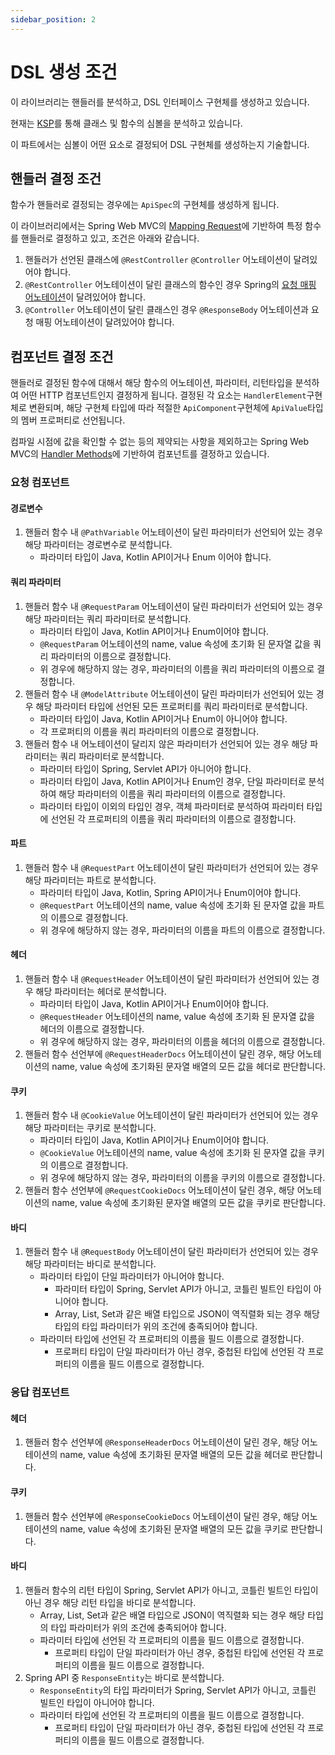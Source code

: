 ```yaml
---
sidebar_position: 2
---
```


# DSL 생성 조건

이 라이브러리는 핸들러를 분석하고, DSL 인터페이스 구현체를 생성하고 있습니다.

현재는 [KSP](https://kotlinlang.org/docs/ksp-overview.html)를 통해 클래스 및 함수의 심볼을 분석하고 있습니다.

이 파트에서는 심볼이 어떤 요소로 결정되어 DSL 구현체를 생성하는지 기술합니다.

## 핸들러 결정 조건

함수가 핸들러로 결정되는 경우에는 `ApiSpec`의 구현체를 생성하게 됩니다.
 
이 라이브러리에서는 Spring Web MVC의 [Mapping Request](https://docs.spring.io/spring-framework/reference/web/webmvc/mvc-controller/ann-requestmapping.html)에 기반하여 특정 함수를 핸들러로 결정하고 있고, 조건은 아래와 같습니다.

1. 핸들러가 선언된 클래스에 `@RestController` `@Controller` 어노테이션이 달려있어야 합니다.
2. `@RestController` 어노테이션이 달린 클래스의 함수인 경우 Spring의 [요청 매핑 어노테이션](https://docs.spring.io/spring-framework/reference/web/webmvc/mvc-controller/ann-requestmapping.html#mvc-ann-requestmapping-annotation)이 달려있어야 합니다.
3. `@Controller` 어노테이션이 달린 클래스인 경우 `@ResponseBody` 어노테이션과 요청 매핑 어노테이션이 달려있어야 합니다.

## 컴포넌트 결정 조건

핸들러로 결정된 함수에 대해서 해당 함수의 어노테이션, 파라미터, 리턴타입을 분석하여 어떤 HTTP 컴포넌트인지 결정하게 됩니다.
결정된 각 요소는 `HandlerElement`구현체로 변환되며, 
해당 구현체 타입에 따라 적절한 `ApiComponent`구현체에 `ApiValue`타입의 멤버 프로퍼티로 선언됩니다.

컴파일 시점에 값을 확인할 수 없는 등의 제약되는 사항을 제외하고는 
Spring Web MVC의 [Handler Methods](https://docs.spring.io/spring-framework/reference/web/webmvc/mvc-controller/ann-methods.html)에 기반하여 컴포넌트를 결정하고 있습니다.

### 요청 컴포넌트

#### 경로변수
1. 핸들러 함수 내 `@PathVariable` 어노테이션이 달린 파라미터가 선언되어 있는 경우 해당 파라미터는 경로변수로 분석합니다.
   - 파라미터 타입이 Java, Kotlin API이거나 Enum 이어야 합니다.

#### 쿼리 파라미터
1. 핸들러 함수 내 `@RequestParam` 어노테이션이 달린 파라미터가 선언되어 있는 경우 해당 파라미터는 쿼리 파라미터로 분석합니다.
   - 파라미터 타입이 Java, Kotlin API이거나 Enum이어야 합니다.
   - `@RequestParam` 어노테이션의 name, value 속성에 초기화 된 문자열 값을 쿼리 파라미터의 이름으로 결정합니다.
   - 위 경우에 해당하지 않는 경우, 파라미터의 이름을 쿼리 파라미터의 이름으로 결정합니다.
2. 핸들러 함수 내 `@ModelAttribute` 어노테이션이 달린 파라미터가 선언되어 있는 경우 해당 파라미터 타입에 선언된 모든 프로퍼티를 쿼리 파라미터로 분석합니다.
    - 파라미터 타입이 Java, Kotlin API이거나 Enum이 아니어야 합니다.
    - 각 프로퍼티의 이름을 쿼리 파라미터의 이름으로 결정합니다.
3. 핸들러 함수 내 어노테이션이 달리지 않은 파라미터가 선언되어 있는 경우 해당 파라미터는 쿼리 파라미터로 분석합니다.
   - 파라미터 타입이 Spring, Servlet API가 아니어야 합니다.
   - 파라미터 타입이 Java, Kotlin API이거나 Enum인 경우, 단일 파라미터로 분석하여 해당 파라미터의 이름을 쿼리 파라미터의 이름으로 결정합니다. 
   - 파라미터 타입이 이외의 타입인 경우, 객체 파라미터로 분석하여 파라미터 타입에 선언된 각 프로퍼티의 이름을 쿼리 파라미터의 이름으로 결정합니다.

#### 파트
1. 핸들러 함수 내 `@RequestPart` 어노테이션이 달린 파라미터가 선언되어 있는 경우 해당 파라미터는 파트로 분석합니다.
   - 파라미터 타입이 Java, Kotlin, Spring API이거나 Enum이어야 합니다.
   - `@RequestPart` 어노테이션의 name, value 속성에 초기화 된 문자열 값을 파트의 이름으로 결정합니다.
   - 위 경우에 해당하지 않는 경우, 파라미터의 이름을 파트의 이름으로 결정합니다.

#### 헤더
1. 핸들러 함수 내 `@RequestHeader` 어노테이션이 달린 파라미터가 선언되어 있는 경우 해당 파라미터는 헤더로 분석합니다.
   - 파라미터 타입이 Java, Kotlin API이거나 Enum이어야 합니다. 
   - `@RequestHeader` 어노테이션의 name, value 속성에 초기화 된 문자열 값을 헤더의 이름으로 결정합니다.
   - 위 경우에 해당하지 않는 경우, 파라미터의 이름을 헤더의 이름으로 결정합니다.
2. 핸들러 함수 선언부에 `@RequestHeaderDocs` 어노테이션이 달린 경우, 해당 어노테이션의 name, value 속성에 초기화된 문자열 배열의 모든 값을 헤더로 판단합니다.

#### 쿠키
1. 핸들러 함수 내 `@CookieValue` 어노테이션이 달린 파라미터가 선언되어 있는 경우 해당 파라미터는 쿠키로 분석합니다.
   - 파라미터 타입이 Java, Kotlin API이거나 Enum이어야 합니다.
   - `@CookieValue` 어노테이션의 name, value 속성에 초기화 된 문자열 값을 쿠키의 이름으로 결정합니다.
   - 위 경우에 해당하지 않는 경우, 파라미터의 이름을 쿠키의 이름으로 결정합니다.
2. 핸들러 함수 선언부에 `@RequestCookieDocs` 어노테이션이 달린 경우, 해당 어노테이션의 name, value 속성에 초기화된 문자열 배열의 모든 값을 쿠키로 판단합니다.

#### 바디
1. 핸들러 함수 내 `@RequestBody` 어노테이션이 달린 파라미터가 선언되어 있는 경우 해당 파라미터는 바디로 분석합니다.
   - 파라미터 타입이 단일 파라미터가 아니어야 함니다.
     - 파라미터 타입이 Spring, Servlet API가 아니고, 코틀린 빌트인 타입이 아니어야 합니다.
     - Array, List, Set과 같은 배열 타입으로 JSON이 역직렬화 되는 경우 해당 타입의 타입 파라미터가 위의 조건에 충족되어야 합니다.
   - 파라미터 타입에 선언된 각 프로퍼티의 이름을 필드 이름으로 결정합니다.
     - 프로퍼티 타입이 단일 파라미터가 아닌 경우, 중첩된 타입에 선언된 각 프로퍼티의 이름을 필드 이름으로 결정합니다.

### 응답 컴포넌트

#### 헤더
1. 핸들러 함수 선언부에 `@ResponseHeaderDocs` 어노테이션이 달린 경우, 해당 어노테이션의 name, value 속성에 초기화된 문자열 배열의 모든 값을 헤더로 판단합니다.

#### 쿠키
1. 핸들러 함수 선언부에 `@ResponseCookieDocs` 어노테이션이 달린 경우, 해당 어노테이션의 name, value 속성에 초기화된 문자열 배열의 모든 값을 쿠키로 판단합니다.

#### 바디
1. 핸들러 함수의 리턴 타입이 Spring, Servlet API가 아니고, 코틀린 빌트인 타입이 아닌 경우 해당 리턴 타입을 바디로 분석합니다.
   - Array, List, Set과 같은 배열 타입으로 JSON이 역직렬화 되는 경우 해당 타입의 타입 파라미터가 위의 조건에 충족되어야 합니다.
   - 파라미터 타입에 선언된 각 프로퍼티의 이름을 필드 이름으로 결정합니다.
     - 프로퍼티 타입이 단일 파라미터가 아닌 경우, 중첩된 타입에 선언된 각 프로퍼티의 이름을 필드 이름으로 결정합니다.
2. Spring API 중 `ResponseEntity`는 바디로 분석합니다. 
   - `ResponseEntity`의 타입 파라미터가 Spring, Servlet API가 아니고, 코틀린 빌트인 타입이 아니어야 합니다.
   - 파라미터 타입에 선언된 각 프로퍼티의 이름을 필드 이름으로 결정합니다.
     - 프로퍼티 타입이 단일 파라미터가 아닌 경우, 중첩된 타입에 선언된 각 프로퍼티의 이름을 필드 이름으로 결정합니다.
